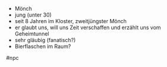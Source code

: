 - Mönch
- jung (unter 30)
- seit 8 Jahren im Kloster, zweitjüngster Mönch
- er glaubt uns, will uns Zeit verschaffen und erzählt uns vom Geheimtunnel
- sehr gläubig (fanatisch?)
- Bierflaschen im Raum?

#npc 